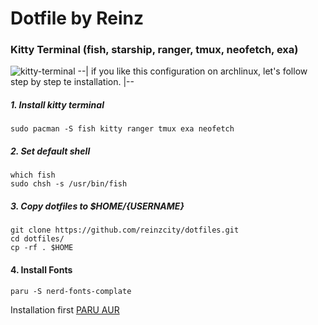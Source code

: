 # Dotfile by Reinz

### Kitty Terminal (fish, starship, ranger, tmux, neofetch, exa)

![kitty-terminal](https://user-images.githubusercontent.com/110806427/207857512-0c2c01c5-3501-4196-9bbb-8881018e403e.png)
--| if you like this configuration on archlinux, let's follow step by step te installation. |--

##### 1. Install kitty terminal

```git
sudo pacman -S fish kitty ranger tmux exa neofetch
```

##### 2. Set default shell

```git
which fish
sudo chsh -s /usr/bin/fish
```

##### 3. Copy dotfiles to $HOME/{USERNAME}

```git
git clone https://github.com/reinzcity/dotfiles.git
cd dotfiles/
cp -rf . $HOME
```

#### 4. Install Fonts

```git
paru -S nerd-fonts-complate
```

Installation first [PARU AUR](http://github.com/Morganamilo/paru)
